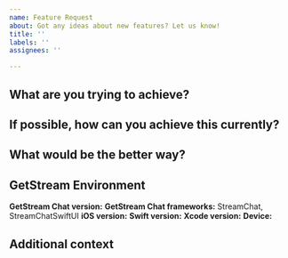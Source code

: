 ```yaml
---
name: Feature Request
about: Got any ideas about new features? Let us know!
title: ''
labels: ''
assignees: ''

---
```


## What are you trying to achieve?


## If possible, how can you achieve this currently?


## What would be the better way?


## GetStream Environment
**GetStream Chat version:**
**GetStream Chat frameworks:** StreamChat, StreamChatSwiftUI
**iOS version:**
**Swift version:**
**Xcode version:**
**Device:**

## Additional context
